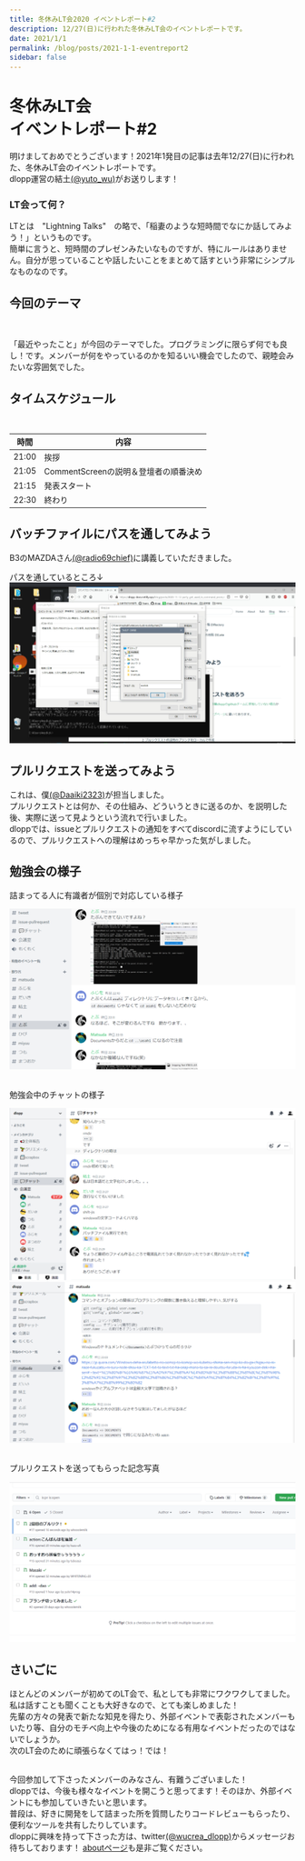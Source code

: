 ```yaml
---
title: 冬休みLT会2020 イベントレポート#2
description: 12/27(日)に行われた冬休みLT会のイベントレポートです。
date: 2021/1/1
permalink: /blog/posts/2021-1-1-eventreport2
sidebar: false
---
```

# 冬休みLT会 <br> イベントレポート#2

明けましておめでとうございます！2021年1発目の記事は去年12/27(日)に行われた、冬休みLT会のイベントレポートです。 <br>
dlopp運営の結土[(@yuto_wu)](https://twitter.com/yuto_wu)がお送りします！

### LT会って何？
LTとは　"Lightning Talks"　の略で、「稲妻のような短時間でなにか話してみよう！」というものです。 <br>
簡単に言うと、短時間のプレゼンみたいなものですが、特にルールはありません。自分が思っていることや話したいことをまとめて話すという非常にシンプルなものなのです。
<br>

## 今回のテーマ
<br>

「最近やったこと」が今回のテーマでした。プログラミングに限らず何でも良し！です。メンバーが何をやっているのかを知るいい機会でしたので、親睦会みたいな雰囲気でした。

## タイムスケジュール
<br>

| 時間 | 内容 |
| ---- | ---- |
| 21:00 | 挨拶 |
| 21:05 | CommentScreenの説明＆登壇者の順番決め |
| 21:15 | 発表スタート |
| 22:30 | 終わり |



## バッチファイルにパスを通してみよう
B3のMAZDAさん[(@radio69chief)](https://twitter.com/radio69chief)に講義していただきました。 <br>


パスを通しているところ↓
<br>
![](../../.vuepress/public/events/2020/cmdreport/batfile.png)

## プルリクエストを送ってみよう
これは、僕[(@Daaiki2323)](https://twitter.com/Daaiki2323)が担当しました。 <br>
プルリクエストとは何か、その仕組み、どういうときに送るのか、を説明した後、実際に送って見ようという流れで行いました。 <br>
dloppでは、issueとプルリクエストの通知をすべてdiscordに流すようにしているので、プルリクエストへの理解はめっちゃ早かった気がしました。

## 勉強会の様子
詰まってる人に有識者が個別で対応している様子 
<br>

![](./../../.vuepress/public/events/2020/cmdreport/discord-lecture.png)

<br>
勉強会中のチャットの様子
<br>

![](../../.vuepress/public/events/2020/cmdreport/chat-during-the-meeting.png)
![](../../.vuepress/public/events/2020/cmdreport/chat-during-the-meeting-2.png)

<br>
プルリクエストを送ってもらった記念写真
<br>

![](../../.vuepress/public/events/2020/cmdreport/pullreq.png)


## さいごに
ほとんどのメンバーが初めてのLT会で、私としても非常にワクワクしてました。私は話すことも聞くことも大好きなので、とても楽しめました！<br>
先輩の方々の発表で新たな知見を得たり、外部イベントで表彰されたメンバーもいたり等、自分のモチベ向上や今後のためになる有用なイベントだったのではないでしょうか。<br>
次のLT会のために頑張らなくてはっ！では！<br>
<br>

今回参加して下さったメンバーのみなさん、有難うございました！<br>
dloppでは、今後も様々なイベントを開こうと思ってます！そのほか、外部イベントにも参加していきたいと思います。 <br>
普段は、好きに開発をして詰まった所を質問したりコードレビューもらったり、便利なツールを共有したりしています。 <br>
dloppに興味を持って下さった方は、twitter[(@wucrea_dlopp)](https://twitter.com/wucrea_dlopp)からメッセージお待ちしております！
[aboutページ](../../about/index.md)も是非ご覧ください。